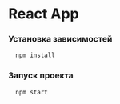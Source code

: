# React App

### Установка зависимостей
      npm install
   
   
### Запуск проекта
      npm start
